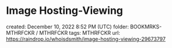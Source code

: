 # Image Hosting-Viewing

created: December 10, 2022 8:52 PM (UTC)
folder: BOOKMRKS-MTHRFCKR / MTHRFCKR
tags: MTHRFCKR
url: https://raindrop.io/whoisdsmith/image-hosting-viewing-29673797